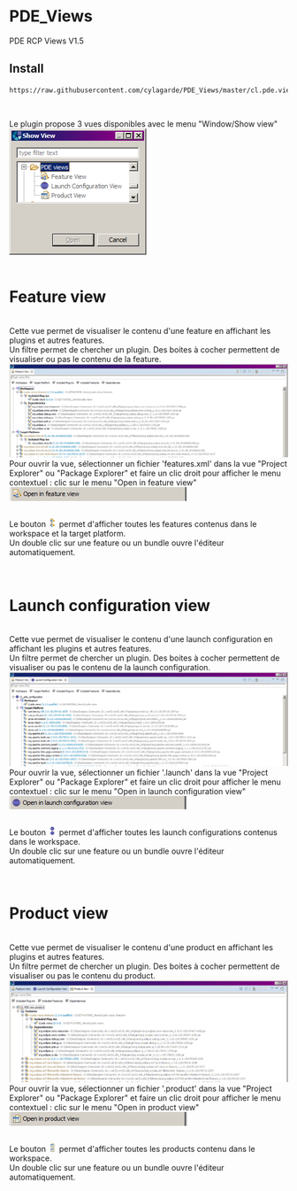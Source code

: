 # PDE_Views
PDE RCP Views V1.5

## Install
```
https://raw.githubusercontent.com/cylagarde/PDE_Views/master/cl.pde.views.update_site
```
<br>


Le plugin propose 3 vues disponibles avec le menu "Window/Show view"<br>
<img src="https://github.com/cylagarde/PDE_Views/blob/master/document/show_views.png"/><br>
<br>
<H1>Feature view</H1><br>
Cette vue permet de visualiser le contenu d'une feature en affichant les plugins et autres features.<br>
Un filtre permet de chercher un plugin. Des boites à cocher permettent de visualiser ou pas le contenu de la feature.<br>
<img src="https://github.com/cylagarde/PDE_Views/blob/master/document/feature_view.png"/>
Pour ouvrir la vue, sélectionner un fichier 'features.xml' dans la vue "Project Explorer" ou "Package Explorer" et faire un clic droit pour afficher le menu contextuel : clic sur le menu "Open in feature view" <img src="https://github.com/cylagarde/PDE_Views/blob/master/document/open_in_feature_view.png"/>
<table>
</table>

Le bouton <img src="https://github.com/cylagarde/PDE_Views/blob/master/document/getAllFeatures.png"/> permet d'afficher toutes les features contenus dans le workspace et la target platform.<br>
Un double clic sur une feature ou un bundle ouvre l'éditeur automatiquement.

<br>

<H1>Launch configuration view</H1><br>
Cette vue permet de visualiser le contenu d'une launch configuration en affichant les plugins et autres features.<br>
Un filtre permet de chercher un plugin. Des boites à cocher permettent de visualiser ou pas le contenu de la launch configuration.<br>
<img src="https://github.com/cylagarde/PDE_Views/blob/master/document/launch_configuration_view.png"/>
Pour ouvrir la vue, sélectionner un fichier '.launch' dans la vue "Project Explorer" ou "Package Explorer" et faire un clic droit pour afficher le menu contextuel : clic sur le menu "Open in launch configuration view" <img src="https://github.com/cylagarde/PDE_Views/blob/master/document/open_in_launch_configuration_view.png"/>
<table>
</table>

Le bouton <img src="https://github.com/cylagarde/PDE_Views/blob/master/document/getAllLaunchConfigurations.png"/> permet d'afficher toutes les launch configurations contenus dans le workspace.<br>
Un double clic sur une feature ou un bundle ouvre l'éditeur automatiquement.

<br>
<H1>Product view</H1><br>
Cette vue permet de visualiser le contenu d'une product en affichant les plugins et autres features.<br>
Un filtre permet de chercher un plugin. Des boites à cocher permettent de visualiser ou pas le contenu du product.<br>
<img src="https://github.com/cylagarde/PDE_Views/blob/master/document/product_view.png"/>
Pour ouvrir la vue, sélectionner un fichier '.product' dans la vue "Project Explorer" ou "Package Explorer" et faire un clic droit pour afficher le menu contextuel : clic sur le menu "Open in product view" <img src="https://github.com/cylagarde/PDE_Views/blob/master/document/open_in_product_view.png"/>
<table>
</table>

Le bouton <img src="https://github.com/cylagarde/PDE_Views/blob/master/document/getAllProducts.png"/> permet d'afficher toutes les products contenu dans le workspace.<br>
Un double clic sur une feature ou un bundle ouvre l'éditeur automatiquement.
